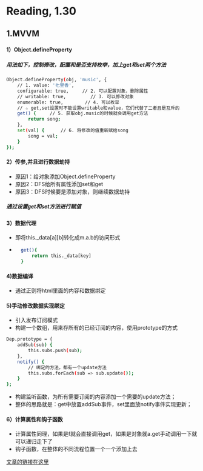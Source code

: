 # Reading, 1.30

## 1.MVVM
#### 1）Object.defineProperty
##### 用法如下，控制修改，配置和是否支持枚举，加上get和set两个方法   
```sh
Object.defineProperty(obj, 'music', {
    // 1. value: '七里香',
    configurable: true,     // 2. 可以配置对象，删除属性
    // writable: true,         // 3. 可以修改对象
    enumerable: true,        // 4. 可以枚举
    // ☆ get,set设置时不能设置writable和value，它们代替了二者且是互斥的
    get() {     // 5. 获取obj.music的时候就会调用get方法
        return song;
    },
    set(val) {      // 6. 将修改的值重新赋给song
        song = val;   
    }
});
```
#### 2）传参,并且进行数据劫持
- 原因1：给对象添加Object.defineProperty
- 原因2：DFS给所有属性添加set和get
- 原因3：DFS时候要是添加对象，则继续数据劫持
##### 通过设置get和set方法进行赋值

#### 3）数据代理
- 即将this._data[a][b]转化成m.a.b的访问形式
- ```sh
    get(){
        return this._data[key]
    }
#### 4)数据编译
- 通过正则将html里面的内容和数据绑定
#### 5)手动修改数据实现绑定
- 引入发布订阅模式
- 构建一个数组，用来存所有的已经订阅的内容，使用prototype的方式
```sh
Dep.prototype = {
    addSub(sub) {   
        this.subs.push(sub);    
    },
    notify() {
        // 绑定的方法，都有一个update方法
        this.subs.forEach(sub => sub.update());
    }
};
```
- 构建监听函数，为所有需要订阅的内容添加一个需要的update方法；
- 整体的思路就是：get中放置addSub事件，set里面放notify事件实现更新；

#### 6）计算属性和钩子函数
- 计算属性同理，如果是f就会直接调用get，如果是对象就a.get手动调用一下就可以递归走下了
- 钩子函数，在整体的不同流程位置一个一个添加上去

[文章的链接在这里](https://juejin.im/post/5abdd6f6f265da23793c4458)


















